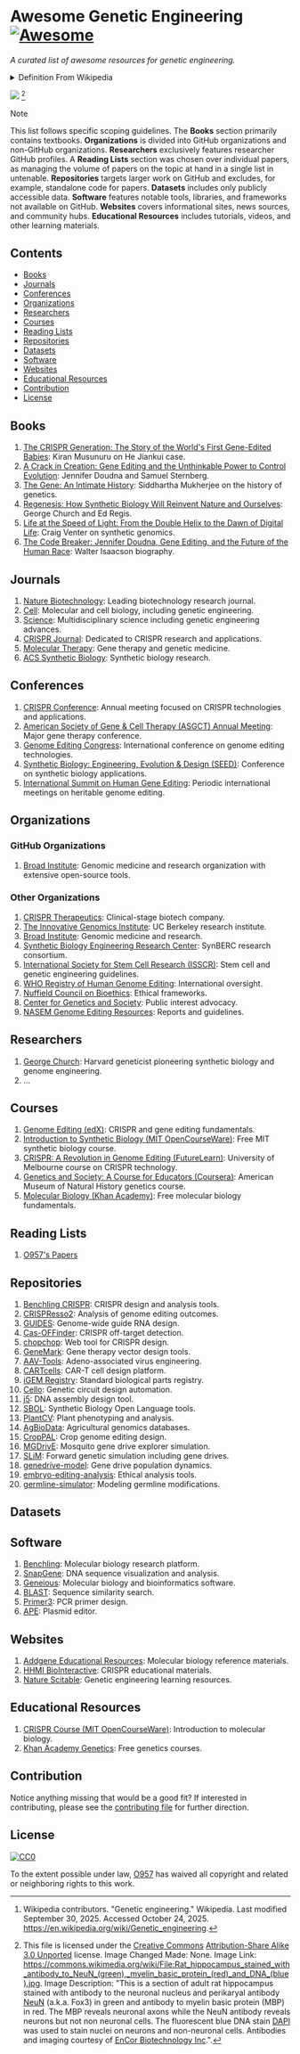 # Awesome Genetic Engineering [![Awesome](https://awesome.re/badge-flat.svg)](https://awesome.re)

_A curated list of awesome resources for genetic engineering._

<details markdown=1>

<summary> Definition From Wikipedia </summary>

> **Genetic engineering**, also called **genetic modification** or **genetic manipulation**, is the modification and manipulation of an organism's [genes](https://en.wikipedia.org/wiki/Gene "Gene") using [technology](https://en.wikipedia.org/wiki/Technology "Technology"). It is a set of [technologies](https://en.wikipedia.org/wiki/Genetic_engineering_techniques "Genetic engineering techniques") used to change the genetic makeup of cells, including the transfer of genes within and across species boundaries to produce improved or novel [organisms](https://en.wikipedia.org/wiki/Organisms "Organisms"). New [DNA](https://en.wikipedia.org/wiki/DNA "DNA") is obtained by either isolating and copying the genetic material of interest using [recombinant DNA](https://en.wikipedia.org/wiki/Recombinant_DNA "Recombinant DNA") methods or by [artificially synthesising](https://en.wikipedia.org/wiki/Artificial_gene_synthesis "Artificial gene synthesis") the DNA. A construct is usually created and used to insert this DNA into the host organism. The first recombinant DNA molecule was made by [Paul Berg](https://en.wikipedia.org/wiki/Paul_Berg "Paul Berg") in 1972 by combining DNA from the monkey virus [SV40](https://en.wikipedia.org/wiki/SV40 "SV40") with the [lambda virus](https://en.wikipedia.org/wiki/Lambda_phage "Lambda phage"). As well as inserting [genes](https://en.wikipedia.org/wiki/Gene "Gene"), the process can be used to remove, or "[knock out](https://en.wikipedia.org/wiki/Gene_knockout "Gene knockout")", genes. The new DNA can either be inserted randomly or [targeted](https://en.wikipedia.org/wiki/Gene_targeting "Gene targeting") to a specific part of the [genome](https://en.wikipedia.org/wiki/Genome "Genome"). [[1](https://en.wikipedia.org/wiki/Genetic_engineering#cite_note-1)] [^wikipedia_citation]

[^wikipedia_citation]: Wikipedia contributors. "Genetic engineering." Wikipedia. Last modified September 30, 2025. Accessed October 24, 2025. <https://en.wikipedia.org/wiki/Genetic_engineering>.

</details>

![](./assets/genetic_engineering.jpg) [^image_attribution]

[^image_attribution]: This file is licensed under the [Creative Commons](https://en.wikipedia.org/wiki/en:Creative_Commons "w:en:Creative Commons") [Attribution-Share Alike 3.0 Unported](https://creativecommons.org/licenses/by-sa/3.0/deed.en "creativecommons:by-sa/3.0/deed.en") license. Image Changed Made: None. Image Link: <https://commons.wikimedia.org/wiki/File:Rat_hippocampus_stained_with_antibody_to_NeuN_(green),_myelin_basic_protein_(red)_and_DNA_(blue).jpg>. Image Description: "This is a section of adult rat hippocampus stained with antibody to the neuronal nucleus and perikaryal antibody [NeuN](https://en.wikipedia.org/wiki/NeuN "en:NeuN") (a.k.a. Fox3) in green and antibody to myelin basic protein (MBP) in red. The MBP reveals neuronal axons while the NeuN antibody reveals neurons but not non neuronal cells. The fluorescent blue DNA stain [DAPI](https://en.wikipedia.org/wiki/DAPI "en:DAPI") was used to stain nuclei on neurons and non-neuronal cells. Antibodies and imaging courtesy of [EnCor Biotechnology Inc](https://en.wikipedia.org/wiki/EnCor_Biotechnology_Inc "en:EnCor Biotechnology Inc").".

> [!NOTE]
>
> This list follows specific scoping guidelines. The **Books** section primarily contains textbooks. **Organizations** is divided into GitHub organizations and non-GitHub organizations. **Researchers** exclusively features researcher GitHub profiles. A **Reading Lists** section was chosen over individual papers, as managing the volume of papers on the topic at hand in a single list in untenable. **Repositories** targets larger work on GitHub and excludes, for example, standalone code for papers. **Datasets** includes only publicly accessible data. **Software** features notable tools, libraries, and frameworks not available on GitHub. **Websites** covers informational sites, news sources, and community hubs. **Educational Resources** includes tutorials, videos, and other learning materials.

## Contents

- [Books](#books)
- [Journals](#journals)
- [Conferences](#conferences)
- [Organizations](#organizations)
- [Researchers](#researchers)
- [Courses](#courses)
- [Reading Lists](#reading-lists)
- [Repositories](#repositories)
- [Datasets](#datasets)
- [Software](#software)
- [Websites](#websites)
- [Educational Resources](#educational-resources)
- [Contribution](#contribution)
- [License](#license)

## Books

1. [The CRISPR Generation: The Story of the World's First Gene-Edited Babies](https://www.amazon.com/CRISPR-Generation-Story-Worlds-Gene-Edited/dp/0358223598): Kiran Musunuru on He Jiankui case.
2. [A Crack in Creation: Gene Editing and the Unthinkable Power to Control Evolution](https://www.amazon.com/Crack-Creation-Editing-Unthinkable-Evolution/dp/0544716949): Jennifer Doudna and Samuel Sternberg.
3. [The Gene: An Intimate History](https://www.amazon.com/Gene-Intimate-History-Siddhartha-Mukherjee/dp/147673352X): Siddhartha Mukherjee on the history of genetics.
4. [Regenesis: How Synthetic Biology Will Reinvent Nature and Ourselves](https://www.amazon.com/Regenesis-Synthetic-Biology-Reinvent-Ourselves/dp/0465075703): George Church and Ed Regis.
5. [Life at the Speed of Light: From the Double Helix to the Dawn of Digital Life](https://www.amazon.com/Life-Speed-Light-Double-Digital/dp/0670025402): Craig Venter on synthetic genomics.
6. [The Code Breaker: Jennifer Doudna, Gene Editing, and the Future of the Human Race](https://www.amazon.com/Code-Breaker-Jennifer-Editing-Future/dp/1982115858): Walter Isaacson biography.

## Journals

1. [Nature Biotechnology](https://www.nature.com/nbt/): Leading biotechnology research journal.
2. [Cell](https://www.cell.com/): Molecular and cell biology, including genetic engineering.
3. [Science](https://www.science.org/): Multidisciplinary science including genetic engineering advances.
4. [CRISPR Journal](https://www.liebertpub.com/journal/crispr): Dedicated to CRISPR research and applications.
5. [Molecular Therapy](https://www.cell.com/molecular-therapy-family/molecular-therapy/home): Gene therapy and genetic medicine.
6. [ACS Synthetic Biology](https://pubs.acs.org/journal/asbcd6): Synthetic biology research.

## Conferences

1. [CRISPR Conference](https://crisprconference.org/): Annual meeting focused on CRISPR technologies and applications.
2. [American Society of Gene & Cell Therapy (ASGCT) Annual Meeting](https://annualmeeting.asgct.org/): Major gene therapy conference.
3. [Genome Editing Congress](https://www.terrapinn.com/conference/genome-editing/): International conference on genome editing technologies.
4. [Synthetic Biology: Engineering, Evolution & Design (SEED)](https://seed.synbiobeta.com/): Conference on synthetic biology applications.
5. [International Summit on Human Gene Editing](https://www.nationalacademies.org/): Periodic international meetings on heritable genome editing.

## Organizations

### GitHub Organizations

1. [Broad Institute](https://github.com/broadinstitute): Genomic medicine and research organization with extensive open-source tools.

### Other Organizations

1. [CRISPR Therapeutics](https://crisprtx.com/): Clinical-stage biotech company.
2. [The Innovative Genomics Institute](https://innovativegenomics.org/): UC Berkeley research institute.
3. [Broad Institute](https://www.broadinstitute.org/): Genomic medicine and research.
4. [Synthetic Biology Engineering Research Center](https://synberc.org/): SynBERC research consortium.
5. [International Society for Stem Cell Research (ISSCR)](https://www.isscr.org/): Stem cell and genetic engineering guidelines.
6. [WHO Registry of Human Genome Editing](https://www.who.int/groups/expert-advisory-committee-on-developing-global-standards-for-governance-and-oversight-of-human-genome-editing): International oversight.
7. [Nuffield Council on Bioethics](https://www.nuffieldbioethics.org/topics/genome-editing): Ethical frameworks.
8. [Center for Genetics and Society](https://www.geneticsandsociety.org/): Public interest advocacy.
9. [NASEM Genome Editing Resources](https://www.nationalacademies.org/topics/genome-editing): Reports and guidelines.

## Researchers

1. [George Church](https://github.com/church-lab): Harvard geneticist pioneering synthetic biology and genome engineering.
2. ...

## Courses

1. [Genome Editing (edX)](https://www.edx.org/): CRISPR and gene editing fundamentals.
2. [Introduction to Synthetic Biology (MIT OpenCourseWare)](https://ocw.mit.edu/courses/biological-engineering/): Free MIT synthetic biology course.
3. [CRISPR: A Revolution in Genome Editing (FutureLearn)](https://www.futurelearn.com/): University of Melbourne course on CRISPR technology.
4. [Genetics and Society: A Course for Educators (Coursera)](https://www.coursera.org/learn/genetics-society): American Museum of Natural History genetics course.
5. [Molecular Biology (Khan Academy)](https://www.khanacademy.org/science/ap-biology/gene-expression-and-regulation): Free molecular biology fundamentals.

## Reading Lists

1. [O957's Papers](assets/o957_reading_list.md)

## Repositories

1. [Benchling CRISPR](https://github.com/benchling/crispr): CRISPR design and analysis tools.
2. [CRISPResso2](https://github.com/pinellolab/CRISPResso2): Analysis of genome editing outcomes.
3. [GUIDES](https://github.com/pritykinlab/guidescan-cli): Genome-wide guide RNA design.
4. [Cas-OFFinder](https://github.com/snugel/cas-offinder): CRISPR off-target detection.
5. [chopchop](https://github.com/valenlab/chopchop): Web tool for CRISPR design.
6. [GeneMark](https://github.com/davidji99/genemark): Gene therapy vector design tools.
7. [AAV-Tools](https://github.com/broadinstitute/aav-tools): Adeno-associated virus engineering.
8. [CARTcells](https://github.com/immunotherapy/cart-design): CAR-T cell design platform.
9. [iGEM Registry](https://github.com/SynBioHub/synbiohub): Standard biological parts registry.
10. [Cello](https://github.com/CIDARLAB/cello): Genetic circuit design automation.
11. [j5](https://github.com/TeselaGen/jbei-ice): DNA assembly design tool.
12. [SBOL](https://github.com/SynBioDex/pySBOL3): Synthetic Biology Open Language tools.
13. [PlantCV](https://github.com/danforthcenter/plantcv): Plant phenotyping and analysis.
14. [AgBioData](https://github.com/agbiodata/data-resources): Agricultural genomics databases.
15. [CropPAL](https://github.com/croppal/croppal): Crop genome editing design.
16. [MGDrivE](https://github.com/MarshallLab/MGDrivE): Mosquito gene drive explorer simulation.
17. [SLiM](https://github.com/MesserLab/SLiM): Forward genetic simulation including gene drives.
18. [genedrive-model](https://github.com/messerlab/gene-drive-simulations): Gene drive population dynamics.
19. [embryo-editing-analysis](https://github.com/ethicsAI/germline-editing): Ethical analysis tools.
20. [germline-simulator](https://github.com/genomics/heritability-models): Modeling germline modifications.

## Datasets

## Software

1. [Benchling](https://www.benchling.com/): Molecular biology research platform.
2. [SnapGene](https://www.snapgene.com/): DNA sequence visualization and analysis.
3. [Geneious](https://www.geneious.com/): Molecular biology and bioinformatics software.
4. [BLAST](https://blast.ncbi.nlm.nih.gov/): Sequence similarity search.
5. [Primer3](https://primer3.org/): PCR primer design.
6. [APE](https://jorgensen.biology.utah.edu/wayned/ape/): Plasmid editor.

## Websites

1. [Addgene Educational Resources](https://www.addgene.org/mol-bio-reference/): Molecular biology reference materials.
2. [HHMI BioInteractive](https://www.biointeractive.org/classroom-resources/crispr-cas-9-mechanism-applications): CRISPR educational materials.
3. [Nature Scitable](https://www.nature.com/scitable/topic/genetic-engineering-12/): Genetic engineering learning resources.

## Educational Resources

1. [CRISPR Course (MIT OpenCourseWare)](https://ocw.mit.edu/courses/biology/7-016-introductory-biology-fall-2018/): Introduction to molecular biology.
2. [Khan Academy Genetics](https://www.khanacademy.org/science/ap-biology/gene-expression-and-regulation): Free genetics courses.

## Contribution

Notice anything missing that would be a good fit? If interested in contributing, please see the [contributing file](./CONTRIBUTING.md) for further direction.

## License

[![CC0](http://mirrors.creativecommons.org/presskit/buttons/88x31/svg/cc-zero.svg)](https://creativecommons.org/publicdomain/zero/1.0/)

To the extent possible under law, [O957](https://github.com/O957) has waived all copyright and related or neighboring rights to this work.
